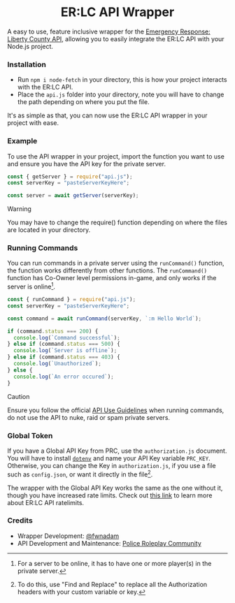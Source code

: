 <h1 align="center">ER:LC API Wrapper</h1>

A easy to use, feature inclusive wrapper for the [Emergency Response: Liberty County API](https://apidocs.policeroleplay.community), allowing you to easily integrate the ER:LC API with your Node.js project.

### Installation

- Run `npm i node-fetch` in your directory, this is how your project interacts with the ER:LC API.
- Place the `api.js` folder into your directory, note you will have to change the path depending on where you put the file.

It's as simple as that, you can now use the ER:LC API wrapper in your project with ease.

### Example

To use the API wrapper in your project, import the function you want to use and ensure you have the API key for the private server.

```javascript
const { getServer } = require("api.js");
const serverKey = "pasteServerKeyHere";

const server = await getServer(serverKey);
```

> [!WARNING]
> You may have to change the require() function depending on where the files are located in your directory.

### Running Commands

You can run commands in a private server using the `runCommand()` function, the function works differently from other functions. The `runCommand()` function has Co-Owner level permissions in-game, and only works if the server is online[^1].

```javascript
const { runCommand } = require("api.js");
const serverKey = "pasteServerKeyHere";

const command = await runCommand(serverKey, `:m Hello World`);

if (command.status === 200) {
  console.log(`Command successful`);
} else if (command.status === 500) {
  console.log(`Server is offline`);
} else if (command.status === 403) {
  console.log(`Unauthorized`);
} else {
  console.log(`An error occured`);
}
```

> [!CAUTION]
> Ensure you follow the official [API Use Guidelines](https://apidocs.policeroleplay.community/api-use-guidelines) when running commands, do not use the API to nuke, raid or spam private servers.

### Global Token

If you have a Global API Key from PRC, use the `authorization.js` document. You will have to install [`dotenv`](https://www.npmjs.com/package/dotenv) and name your API Key variable `PRC_KEY`. Otherwise, you can change the Key in `authorization.js`, if you use a file such as `config.json`, or want it directly in the file[^2].

The wrapper with the Global API Key works the same as the one without it, though you have increased rate limits. Check out [this link](https://apidocs.policeroleplay.community/reference/rate-limits) to learn more about ER:LC API ratelimits.

### Credits

- Wrapper Development: [@fwnadam](https://github.com/fwnadam)
- API Development and Maintenance: [Police Roleplay Community](https://policeroleplay.community)

[^1]: For a server to be online, it has to have one or more player(s) in the private server.
[^2]: To do this, use "Find and Replace" to replace all the Authorization headers with your custom variable or key.

